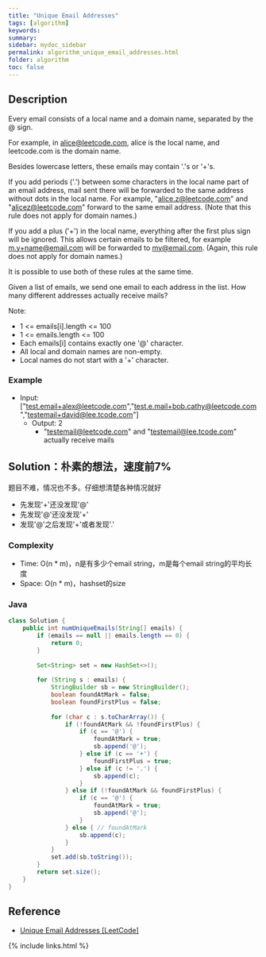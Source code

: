 ```yaml
---
title: "Unique Email Addresses"
tags: [algorithm]
keywords:
summary:
sidebar: mydoc_sidebar
permalink: algorithm_unique_email_addresses.html
folder: algorithm
toc: false
---
```


## Description
Every email consists of a local name and a domain name, separated by the @ sign.

For example, in alice@leetcode.com, alice is the local name, and leetcode.com is the domain name.

Besides lowercase letters, these emails may contain '.'s or '+'s.

If you add periods ('.') between some characters in the local name part of an email address, mail sent there will be forwarded to the same address without dots in the local name.  For example, "alice.z@leetcode.com" and "alicez@leetcode.com" forward to the same email address.  (Note that this rule does not apply for domain names.)

If you add a plus ('+') in the local name, everything after the first plus sign will be ignored. This allows certain emails to be filtered, for example m.y+name@email.com will be forwarded to my@email.com.  (Again, this rule does not apply for domain names.)

It is possible to use both of these rules at the same time.

Given a list of emails, we send one email to each address in the list.  How many different addresses actually receive mails? 

Note:
* 1 <= emails[i].length <= 100
* 1 <= emails.length <= 100
* Each emails[i] contains exactly one '@' character.
* All local and domain names are non-empty.
* Local names do not start with a '+' character.

### Example
* Input: ["test.email+alex@leetcode.com","test.e.mail+bob.cathy@leetcode.com","testemail+david@lee.tcode.com"]
  * Output: 2
    * "testemail@leetcode.com" and "testemail@lee.tcode.com" actually receive mails

## Solution：朴素的想法，速度前7%
题目不难，情况也不多。仔细想清楚各种情况就好
* 先发现'+'还没发现'@'
* 先发现'@'还没发现'+'
* 发现'@'之后发现'+'或者发现'.'

### Complexity
* Time: O(n * m)，n是有多少个email string，m是每个email string的平均长度
* Space: O(n * m)，hashset的size

### Java
```java
class Solution {
    public int numUniqueEmails(String[] emails) {
        if (emails == null || emails.length == 0) {
            return 0;
        }
        
        Set<String> set = new HashSet<>();
        
        for (String s : emails) {
            StringBuilder sb = new StringBuilder();
            boolean foundAtMark = false;
            boolean foundFirstPlus = false;
                
            for (char c : s.toCharArray()) {
                if (!foundAtMark && !foundFirstPlus) {
                    if (c == '@') {
                        foundAtMark = true;
                        sb.append('@');
                    } else if (c == '+') {
                        foundFirstPlus = true;
                    } else if (c != '.') {
                        sb.append(c);
                    }
                } else if (!foundAtMark && foundFirstPlus) {
                    if (c == '@') {
                        foundAtMark = true;
                        sb.append('@');
                    }
                } else { // foundAtMark
                    sb.append(c);
                }
            }
            set.add(sb.toString());
        }
        return set.size();
    }
}
```

## Reference
* [Unique Email Addresses [LeetCode]](https://leetcode.com/problems/unique-email-addresses/description/)

{% include links.html %}
